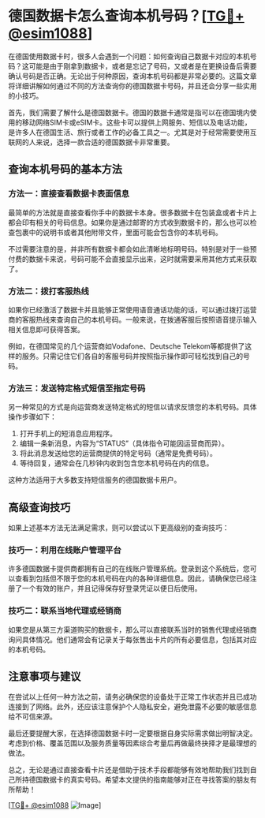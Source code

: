 # 德国数据卡怎么查询本机号码？[[TG💪+ @esim1088](https://t.me/s/esim1088)]

在德国使用数据卡时，很多人会遇到一个问题：如何查询自己数据卡对应的本机号码？这可能是由于刚拿到数据卡，或者是忘记了号码，又或者是在更换设备后需要确认号码是否正确。无论出于何种原因，查询本机号码都是非常必要的。这篇文章将详细讲解如何通过不同的方法查询你的德国数据卡号码，并且还会分享一些实用的小技巧。

首先，我们需要了解什么是德国数据卡。德国的数据卡通常是指可以在德国境内使用的移动网络SIM卡或eSIM卡。这些卡可以提供上网服务、短信以及电话功能，是许多人在德国生活、旅行或者工作的必备工具之一。尤其是对于经常需要使用互联网的人来说，选择一款合适的德国数据卡非常重要。

## 查询本机号码的基本方法

### 方法一：直接查看数据卡表面信息

最简单的方法就是直接查看你手中的数据卡本身。很多数据卡在包装盒或者卡片上都会印有相关的号码信息。如果你是通过邮寄的方式收到数据卡的，那么也可以检查包裹中的说明书或者其他附带文件，里面可能会包含你的本机号码。

不过需要注意的是，并非所有数据卡都会如此清晰地标明号码。特别是对于一些预付费的数据卡来说，号码可能不会直接显示出来，这时就需要采用其他方式来获取了。

### 方法二：拨打客服热线

如果你已经激活了数据卡并且能够正常使用语音通话功能的话，可以通过拨打运营商的客服热线来查询自己的本机号码。一般来说，在拨通客服后按照语音提示输入相关信息即可获得答案。

例如，在德国常见的几个运营商如Vodafone、Deutsche Telekom等都提供了这样的服务。只需记住它们各自的客服号码并按照指示操作即可轻松找到自己的号码。

### 方法三：发送特定格式短信至指定号码

另一种常见的方式是向运营商发送特定格式的短信以请求反馈您的本机号码。具体操作步骤如下：

1. 打开手机上的短消息应用程序。
2. 编辑一条新消息，内容为“STATUS”（具体指令可能因运营商而异）。
3. 将此消息发送给您的运营商提供的特定号码（通常是免费号码）。
4. 等待回复，通常会在几秒钟内收到包含您本机号码在内的信息。

这种方法适用于大多数支持短信服务的德国数据卡用户。

## 高级查询技巧

如果上述基本方法无法满足需求，则可以尝试以下更高级别的查询技巧：

### 技巧一：利用在线账户管理平台

许多德国数据卡提供商都拥有自己的在线账户管理系统。登录到这个系统后，您可以查看到包括但不限于您的本机号码在内的各种详细信息。因此，请确保您已经注册了一个有效的账户，并且记得保存好登录凭证以便日后使用。

### 技巧二：联系当地代理或经销商

如果您是从第三方渠道购买的数据卡，那么可以直接联系当时的销售代理或经销商询问具体情况。他们通常会有记录关于每张售出卡片的所有必要信息，包括其对应的本机号码。

## 注意事项与建议

在尝试以上任何一种方法之前，请务必确保您的设备处于正常工作状态并且已成功连接到了网络。此外，还应该注意保护个人隐私安全，避免泄露不必要的敏感信息给不可信来源。

最后还要提醒大家，在选择德国数据卡时一定要根据自身实际需求做出明智决定。考虑到价格、覆盖范围以及服务质量等因素综合考量后再做最终抉择才是最理想的做法。

总之，无论是通过直接查看卡片还是借助于技术手段都能够有效地帮助我们找到自己所持德国数据卡的真实号码。希望本文提供的指南能够对正在寻找答案的朋友有所帮助！

[[TG💪+ @esim1088](https://t.me/s/esim1088) ![Image](https://i.postimg.cc/4NQfJmqS/Snipaste-2025-05-13-00-14-12.png)]